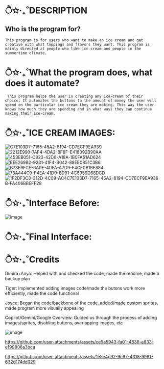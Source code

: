 # ੈ✩‧₊˚DESCRIPTION
## Who is the program for?
    This program is for users who want to make an ice cream and get creative with what toppings and flavors they want. This program is mainly directed at people who like ice cream and people in the summertime climate.

# ੈ✩‧₊˚What the program does, what does it automate?
     This program helps the user in creating any ice-cream of their choice. It automates the buttons to the amount of money the user will spend on the particular ice cream they are making. This way the user knows how much they are spending and in what ways they can continue making their ice-cream. 

# ੈ✩‧₊˚ICE CREAM IMAGES: 
![C7E103D7-7165-45A2-8194-CD7ECF9EA939](https://github.com/user-attachments/assets/ac8c838a-50c2-45a8-9b3b-3facf3b25b9f)
![2212E990-7AF4-4DA2-8F8F-E418392B90AA](https://github.com/user-attachments/assets/9848a8ec-c366-44cc-b1ff-745f27f817e0)
![453EB051-C823-42D6-A18A-1B0FA51AD624](https://github.com/user-attachments/assets/8071fec6-1620-4f87-9883-a43cb68a1fbc)
![EEE269B2-9231-41F4-B042-88EE0851C3B6](https://github.com/user-attachments/assets/2e1c8f9e-7821-4163-a3c1-63c1e2fdd22e)
![B73E9FCE-6A0E-4DFA-A7D9-F4CF0B1BE884](https://github.com/user-attachments/assets/e61dd5df-27a4-42b7-ab1c-53fe244fff08)
![73A444C9-F4EA-41D9-8D91-4C6959D68DCD](https://github.com/user-attachments/assets/767f897e-749c-4725-9eca-9560c88546db)
![1F2DF3C3-312D-4C09-AC4![C7E103D7-7165-45A2-8194-CD7ECF9EA939](https://github.com/user-attachments/assets/38cfaebe-e01c-45fa-b75b-3670c034fbf4)
B-FA406BBEFF28](https://github.com/user-attachments/assets/c7cd63ce-304d-426d-9cd8-d63e31197646)

# ੈ✩‧₊˚Interface Before: 

![image](https://github.com/user-attachments/assets/55fec52f-198d-4599-b2bf-a316b814a98d)

# ੈ✩‧₊˚Final Interface:

# ੈ✩‧₊˚Credits
Dimira+Anya: Helped with and checked the code, made the readme, made a backup plan

Tiger: Implemented adding images code/made the butons work more efficiently, made the code functional

Joyce: Began the code/backbone of the code, added/made custom sprites, made program more visually appealing

Copilot/Gemini/Google Overview: Guided us through the process of adding images/sprites, disabling buttons, overlapping images, etc

![image](https://github.com/user-attachments/assets/676a6de2-0e04-444e-85d2-02b3608fe256)

https://github.com/user-attachments/assets/ce5a5943-fa01-4838-a633-e199806a3bca



https://github.com/user-attachments/assets/1e5e4c92-9e97-4318-9981-632d174dd029


